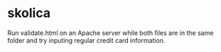 # skolica

Run validate.html on an Apache server while both files are in the same folder and try inputing regular credit card information.
